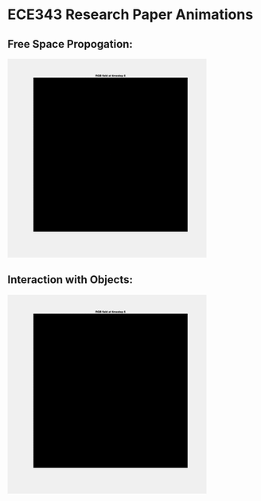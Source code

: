 # ECE343 Research Paper Animations

## Free Space Propogation:

![graph](./free_space.gif)


## Interaction with Objects:

![graph2](./objects.gif)
